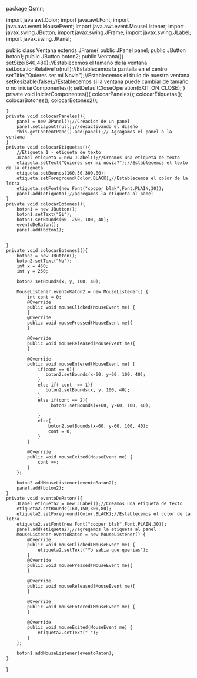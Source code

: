 
package Qsmn;

import java.awt.Color;
import java.awt.Font;
import java.awt.event.MouseEvent;
import java.awt.event.MouseListener;
import javax.swing.JButton;
import javax.swing.JFrame;
import javax.swing.JLabel;
import javax.swing.JPanel;

public class Ventana extends JFrame{
    public JPanel panel;
    public JButton boton1;
    public JButton boton2;
    public Ventana(){
        setSize(640,480);//Establecemos el tamaño de la ventana
        setLocationRelativeTo(null);//Establecemos la pantalla en el centro
        setTitle("Quieres ser mi Novia");//Establecemos el titulo de nuestra ventana
        setResizable(false);//Establecemos si la ventana puede cambiar de tamaño o no
        iniciarComponentes();
        setDefaultCloseOperation(EXIT_ON_CLOSE);
    }
    private void iniciarComponentes(){
        colocarPaneles();
        colocarEtiquetas();
        colocarBotones();
        colocarBotones2();

    }
    private void colocarPaneles(){
        panel = new JPanel();//Creacion de un panel
        panel.setLayout(null);//desactivando el diseño
        this.getContentPane().add(panel);// Agragamos el panel a la ventana
    }
    private void colocarEtiquetas(){
        //Etiqueta 1 - etiqueta de texto
        JLabel etiqueta = new JLabel();//Creamos una etiqueta de texto
        etiqueta.setText("Quieres ser mi novia?");//Establecemos el texto de la etiqueta
        etiqueta.setBounds(160,50,300,80);
        etiqueta.setForeground(Color.BLACK);//Establecemos el color de la letra
        etiqueta.setFont(new Font("cooper blak",Font.PLAIN,30));
        panel.add(etiqueta);//agregamos la etiqueta al panel
    }
    private void colocarBotones(){
        boton1 = new JButton();
        boton1.setText("Si");
        boton1.setBounds(60, 250, 100, 40);
        eventoDeRaton();
        panel.add(boton1);
        
        
    }
    private void colocarBotones2(){
        boton2 = new JButton();
        boton2.setText("No");
        int x = 450;
        int y = 250;
        
        boton2.setBounds(x, y, 100, 40);
        
        MouseListener eventoRaton2 = new MouseListener() {
            int cont = 0;
            @Override
            public void mouseClicked(MouseEvent me) {
            }
            @Override
            public void mousePressed(MouseEvent me){
            }

            @Override
            public void mouseReleased(MouseEvent me){
            }

            @Override
            public void mouseEntered(MouseEvent me) {
                if(cont == 0){
                   boton2.setBounds(x-60, y-60, 100, 40);
                }
                else if( cont  == 1){
                   boton2.setBounds(x, y, 100, 40);
                }
                else if(cont == 2){
                     boton2.setBounds(x+60, y-60, 100, 40);
                     
                }
                else{
                    boton2.setBounds(x-60, y-60, 100, 40);
                    cont = 0;
                }
            }

            @Override
            public void mouseExited(MouseEvent me) {
                cont ++;
            }
        };

        boton2.addMouseListener(eventoRaton2);
        panel.add(boton2);
    }
    private void eventoDeRaton(){
        JLabel etiqueta2 = new JLabel();//Creamos una etiqueta de texto
        etiqueta2.setBounds(160,150,300,80);
        etiqueta2.setForeground(Color.BLACK);//Establecemos el color de la letra
        etiqueta2.setFont(new Font("cooper blak",Font.PLAIN,30));
        panel.add(etiqueta2);//agregamos la etiqueta al panel
        MouseListener eventoRaton = new MouseListener() {
            @Override
            public void mouseClicked(MouseEvent me) {
                etiqueta2.setText("Yo sabia que querias");
            }
            @Override
            public void mousePressed(MouseEvent me){
            }

            @Override
            public void mouseReleased(MouseEvent me){
            }

            @Override
            public void mouseEntered(MouseEvent me) {
            }

            @Override
            public void mouseExited(MouseEvent me) {
                etiqueta2.setText(" ");
            }
        };

        boton1.addMouseListener(eventoRaton);
    }
}
